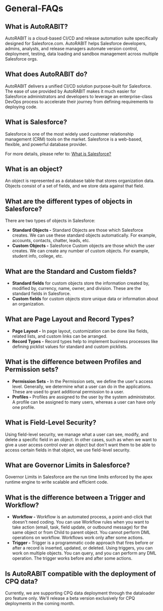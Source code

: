# General-FAQs

## What is AutoRABIT? <a href="#what-is-autorabit" id="what-is-autorabit"></a>

AutoRABIT is a cloud-based CI/CD and release automation suite specifically designed for Salesforce.com. AutoRABIT helps Salesforce developers, admins, analysts, and release managers automate version control, deployment, testing, data loading and sandbox management across multiple Salesforce orgs.

## What does AutoRABIT do? <a href="#what-does-autorabit-do" id="what-does-autorabit-do"></a>

AutoRABIT delivers a unified CI/CD solution purpose-built for Salesforce. The ease of use provided by AutoRABIT makes it much easier for Salesforce administrators and developers to leverage an enterprise-class DevOps process to accelerate their journey from defining requirements to deploying code.

## What is Salesforce? <a href="#what-is-salesforce" id="what-is-salesforce"></a>

Salesforce is one of the most widely used customer relationship management (CRM) tools on the market. Salesforce is a web-based, flexible, and powerful database provider.

For more details, please refer to: [What is Salesforce?](https://www.salesforcetutorial.com/what-is-salesforce-all-about-salesforce/)

## What is an object? <a href="#what-is-an-object" id="what-is-an-object"></a>

An object is represented as a database table that stores organization data. Objects consist of a set of fields, and we store data against that field.

## What are the different types of objects in Salesforce?

There are two types of objects in Salesforce:

* **Standard Objects -** Standard Objects are those which Salesforce creates. We can use these standard objects automatically. For example, accounts, contacts, chatter, leads, etc.
* **Custom Objects -** Salesforce Custom objects are those which the user creates. We can create any number of custom objects. For example, student info, college, etc.

## What are the Standard and Custom fields? <a href="#what-are-the-standard-and-custom-fields" id="what-are-the-standard-and-custom-fields"></a>

* **Standard fields** for custom objects store the information created by, modified by, currency, name, owner, and division. These are the standard fields in Salesforce.
* **Custom fields** for custom objects store unique data or information about an organization.

## What are Page Layout and Record Types? <a href="#what-is-page-layout-and-record-types" id="what-is-page-layout-and-record-types"></a>

* **Page Layout -** In page layout, customization can be done like fields, related lists, and custom links can be arranged.
* **Record Types -** Record types help to implement business processes like defining picklist values for standard and custom picklists.

## What is the difference between Profiles and Permission sets? <a href="#difference-between-profiles-and-permission-sets" id="difference-between-profiles-and-permission-sets"></a>

* **Permission Sets -** In the Permission sets, we define the user's access level. Generally, we determine what a user can do in the applications. These are used to grant additional permission to a user.
* **Profiles -** Profiles are assigned to the user by the system administrator. A profile can be assigned to many users, whereas a user can have only one profile.

## What is Field-Level Security? <a href="#briefly-describe-about-fieldlevel-security" id="briefly-describe-about-fieldlevel-security"></a>

Using field-level security, we manage what a user can see, modify, and delete a specific field in an object. In other cases, such as when we want to give a user access control over an object but don't want them to be able to access certain fields in that object, we use field-level security.

## What are Governor Limits in Salesforce?

Governor Limits in Salesforce are the run time limits enforced by the apex runtime engine to write scalable and efficient code.

## What is the difference between a Trigger and Workflow? <a href="#what-is-the-difference-between-trigger-and-workflow" id="what-is-the-difference-between-trigger-and-workflow"></a>

* **Workflow -** Workflow is an automated process, a point-and-click that doesn't need coding. You can use Workflow rules when you want to take action (email, task, field update, or outbound message) for the same object or from Child to parent object. You cannot perform DML operations on workflow. Workflows work only after some actions.
* **Trigger -** Trigger is a programmatic code approach that fires before or after a record is inserted, updated, or deleted. Using triggers, you can work on multiple objects. You can query, and you can perform any DML operation. The trigger works before and after some actions.

## Is AutoRABIT compatible with the deployment of CPQ data? <a href="#is-autorabit-compatible-with-the-deployment-of-cpq-data" id="is-autorabit-compatible-with-the-deployment-of-cpq-data"></a>

Currently, we are supporting CPQ data deployment through the dataloader pro feature only. We'll release a beta version exclusively for CPQ deployments in the coming month.
